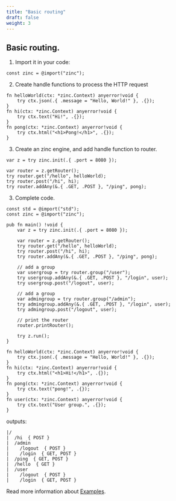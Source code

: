 ```yaml
---
title: "Basic routing"
draft: false
weight: 3
---
```


## Basic routing.

1. Import it in your code:
```zig
const zinc = @import("zinc");
```

2. Create handle functions to process the HTTP request
```zig
fn helloWorld(ctx: *zinc.Context) anyerror!void {
    try ctx.json(.{ .message = "Hello, World!" }, .{});
}
fn hi(ctx: *zinc.Context) anyerror!void {
    try ctx.text("Hi!", .{});
}
fn pong(ctx: *zinc.Context) anyerror!void {
    try ctx.html("<h1>Pong!</h1>", .{});
}
```

3. Create an zinc engine, and add handle function to router.
```zig
var z = try zinc.init(.{ .port = 8080 });

var router = z.getRouter();
try router.get("/hello", helloWorld);
try router.post("/hi", hi);
try router.addAny(&.{ .GET, .POST }, "/ping", pong);

```

3. Complete code.
```zig
const std = @import("std");
const zinc = @import("zinc");

pub fn main() !void {
    var z = try zinc.init(.{ .port = 8080 });

    var router = z.getRouter();
    try router.get("/hello", helloWorld);
    try router.post("/hi", hi);
    try router.addAny(&.{ .GET, .POST }, "/ping", pong);

    // add a group
    var usergroup = try router.group("/user");
    try usergroup.addAny(&.{ .GET, .POST }, "/login", user);
    try usergroup.post("/logout", user);

    // add a group
    var admingroup = try router.group("/admin");
    try admingroup.addAny(&.{ .GET, .POST }, "/login", user);
    try admingroup.post("/logout", user);

    // print the router
    router.printRouter();

    try z.run();
}

fn helloWorld(ctx: *zinc.Context) anyerror!void {
    try ctx.json(.{ .message = "Hello, World!" }, .{});
}
fn hi(ctx: *zinc.Context) anyerror!void {
    try ctx.html("<h1>Hi!</h1>", .{});
}
fn pong(ctx: *zinc.Context) anyerror!void {
    try ctx.text("pong!", .{});
}
fn user(ctx: *zinc.Context) anyerror!void {
    try ctx.text("User group.", .{});
}
```

outputs:
```
|/
|  /hi  { POST }
|  /admin
|    /logout  { POST }
|    /login  { GET, POST }
|  /ping  { GET, POST }
|  /hello  { GET }
|  /user
|    /logout  { POST }
|    /login  { GET, POST }
```

Read more information about [Examples](https://github.com/zon-dev/zinc-examples).

